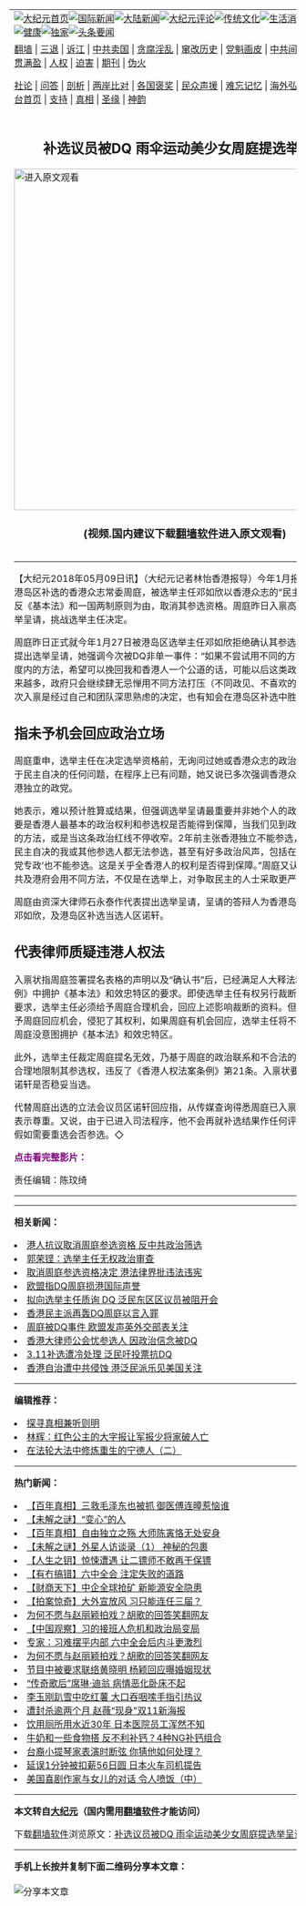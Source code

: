<a name="1" id="1" target="_blank"></a><span id="1"></span>
<table align=center border="0"><tr><td colspan="2" VALIGN=TOP><a href="https://github.com/iwgwqn343/djy/blob/master/gb/nf1351518.md#1"><img src="https://raw.githubusercontent.com/iwgwqn343/www/master/t/djy/1.jpg" title="大纪元首页" alt="大纪元首页"></a><a href="https://github.com/iwgwqn343/djy/blob/master/gb/n24hr.md#1"><img src="https://raw.githubusercontent.com/iwgwqn343/www/master/t/djy/3.jpg" title="国际新闻" alt="国际新闻"></a><a href="https://github.com/iwgwqn343/djy/blob/master/gb/nsc413.md#1"><img src="https://raw.githubusercontent.com/iwgwqn343/www/master/t/djy/4.jpg" title="大陆新闻" alt="大陆新闻"></a><a href="https://github.com/iwgwqn343/djy/blob/master/gb/news392.md#1"><img src="https://raw.githubusercontent.com/iwgwqn343/www/master/t/djy/5.jpg" title="大纪元评论" alt="大纪元评论"></a><a href="https://github.com/iwgwqn343/djy/blob/master/gb/news2007.md#1"><img src="https://raw.githubusercontent.com/iwgwqn343/www/master/t/djy/6.jpg" title="传统文化" alt="传统文化"></a><a href="https://github.com/iwgwqn343/djy/blob/master/gb/news2008.md#1"><img src="https://raw.githubusercontent.com/iwgwqn343/www/master/t/djy/7.jpg" title="生活消费" alt="生活消费"></a><a href="https://github.com/iwgwqn343/djy/blob/master/gb/ncyule.md#1"><img src="https://raw.githubusercontent.com/iwgwqn343/www/master/t/djy/8.jpg" title="娱乐休闲" alt="娱乐休闲"></a><a href="https://github.com/iwgwqn343/djy/blob/master/gb/nsc1002.md#1"><img src="https://raw.githubusercontent.com/iwgwqn343/www/master/t/djy/9.jpg" title="健康" alt="健康"></a><a href="https://github.com/iwgwqn343/djy/blob/master/gb/nf6092.md#1"><img src="https://raw.githubusercontent.com/iwgwqn343/www/master/t/djy/10a.jpg" title="独家" alt="独家"></a><a href="https://github.com/iwgwqn343/djy/blob/master/gb/nf4514.md#1"><img src="https://raw.githubusercontent.com/iwgwqn343/www/master/t/djy/12a.jpg" title="头条要闻" alt="头条要闻"></a></td></tr>
<tr><td colspan="2" VALIGN=TOP><a target="_blank" href="https://github.com/iwgwqn343/www/blob/master/README.md?zsrh#1">翻墙</a> | <a target="_blank" href="https://github.com/iwgwqn343/djy/blob/master/gb/nf5657.md#1">三退</a> | <a target="_blank" href="https://github.com/iwgwqn343/djy/blob/master/gb/nf6124.md#1">诉江</a> | <a target="_blank" href="https://github.com/iwgwqn343/djy/blob/master/gb/nf1176117.md#1">中共卖国</a> | <a target="_blank" href="https://github.com/iwgwqn343/djy/blob/master/gb/nf5773.md#1">贪腐淫乱</a> | <a target="_blank" href="https://github.com/iwgwqn343/djy/blob/master/gb/nf1176115.md#1">窜改历史</a> | <a target="_blank" href="https://github.com/iwgwqn343/djy/blob/master/gb/nf1176107.md#1">党魁画皮</a> | <a target="_blank" href="https://github.com/iwgwqn343/djy/blob/master/gb/nf1320400.md#1">中共间谍</a> | <a target="_blank" href="https://github.com/iwgwqn343/djy/blob/master/gb/nf1176114.md#1">破坏传统</a> | <a target="_blank" href="https://github.com/iwgwqn343/ntdtv/blob/master/gb/prog447_1.md#1">恶贯满盈</a> | <a target="_blank" href="https://github.com/iwgwqn343/djy/blob/master/gb/ncid278.md#1">人权</a> | <a target="_blank" href="https://github.com/iwgwqn343/djy/blob/master/gb/nf1176111.md#1">迫害</a> | <a target="_blank" href="https://gitlab.com/szzdlab/mh-qikan/blob/master/README.md#1">期刊</a> | <a target="_blank" href="https://github.com/iwgwqn343/djy/blob/master/gb/nf5562.md#1">伪火</a></p><p><a target="_blank" href="https://github.com/iwgwqn343/djy/blob/master/gb/9p.md#1">社论</a> | <a target="_blank" href="https://github.com/iwgwqn343/djy/blob/master/gb/nf4378.md#1">问答</a> | <a target="_blank" href="https://github.com/iwgwqn343/djy/blob/master/gb/nf5792.md#1">剖析</a> | <a target="_blank" href="https://github.com/iwgwqn343/djy/blob/master/gb/nf5735.md#1">两岸比对</a> | <a target="_blank" href="https://github.com/iwgwqn343/djy/blob/master/gb/nf6119.md#1">各国褒奖</a> | <a target="_blank" href="https://github.com/iwgwqn343/djy/blob/master/gb/nf6120.md#1">民众声援</a> | <a target="_blank" href="https://github.com/iwgwqn343/djy/blob/master/gb/nf1188594.md#1">难忘记忆</a> | <a target="_blank" href="https://github.com/iwgwqn343/djy/blob/master/gb/nf3180.md#1">海外弘传</a> | <a target="_blank" href="https://github.com/iwgwqn343/djy/blob/master/gb/nf5410.md#1">万人上访</a> | <a target="_blank" href="https://github.com/iwgwqn343/www/blob/master/README.md?zsrh#1">平台首页</a> | <a target="_blank" href="https://github.com/iwgwqn343/djy/blob/master/gb/nf4386.md#1">支持</a> | <a target="_blank" href="https://github.com/iwgwqn343/djy/blob/master/gb/nf4389.md#1">真相</a> | <a target="_blank" href="https://github.com/iwgwqn343/djy/blob/master/gb/nf5790.md#1">圣缘</a> | <a target="_blank" href="https://github.com/iwgwqn343/djy/blob/master/gb/nf4786.md#1">神韵</a></td></tr>
<tr><td VALIGN=TOP width="626"><h2 align=center>补选议员被DQ 雨伞运动美少女周庭提选举呈请</h2>
<a href="https://d11dfuybe1ur8g.cloudfront.net/D9wbGrvNw"><img width="600" src="https://raw.githubusercontent.com/iwgwqn343/djy/master/gb/300/djtsp.jpg" title="进入原文观看"  alt="进入原文观看"></a><h3 align=center>(视频.国内建议下载<a href="https://github.com/iwgwqn343/www/blob/master/README.md#8">翻墙软件</a>进入原文观看)</h3>
<h6></h6>
<hr>
<p>【大纪元2018年05月09日讯】（大纪元记者林怡香港报导）今年1月报名参选立法会港岛区补选的香港众志常委<ahref="https://github.com/iwgwqn343/djy/blob/master/gb/tag/%E5%91%A8%E5%BA%AD.md#1">周庭</a>，被选举主任邓如欣以香港众志的“民主自决”纲领违反《基本法》和一国两制原则为由，取消其参选资格。周庭昨日入禀高等法院提出<ahref="https://github.com/iwgwqn343/djy/blob/master/gb/tag/%E9%80%89%E4%B8%BE%E5%91%88%E8%AF%B7.md#1">选举呈请</a>，挑战选举主任决定。</p>
<p><ahref="https://github.com/iwgwqn343/djy/blob/master/gb/tag/%E5%91%A8%E5%BA%AD.md#1">周庭</a>昨日正式就今年1月27日被港岛区选举主任邓如欣拒绝确认其参选资格入禀法院提出<ahref="https://github.com/iwgwqn343/djy/blob/master/gb/tag/%E9%80%89%E4%B8%BE%E5%91%88%E8%AF%B7.md#1">选举呈请</a>，她强调今次被DQ非单一事件：“如果不尝试用不同的方法，包括在制度内的方法，希望可以挽回我和香港人一个公道的话，可能以后这类政治的打压会越来越多，政府只会继续肆无忌惮用不同方法打压（不同政见、不喜欢的人）。”她表示今次入禀是经过自己和团队深思熟虑的决定，也有知会在港岛区补选中胜出的区诺轩。</p>
<h2>指未予机会回应政治立场</h2>
<p>周庭重申，选举主任在决定选举资格前，无询问过她或香港众志的政治立场，以及关于民主自决的任何问题，在程序上已有问题，她又说已多次强调香港众志并非主张香港独立的政党。</p>
<p>她表示，难以预计胜算或结果，但强调选举呈请最重要并非她个人的政治前途：“最重要是香港人最基本的政治权利和参选权是否能得到保障，当我们见到政府尝试用不同的方法，或是当这条政治红线不停收窄。2年前主张香港独立不能参选，到今年主张民主自决的我或其他参选人都无法参选，甚至有好多政治风声，包括在六四喊‘结束一党专政’也不能参选。这是关乎全香港人的权利是否得到保障。”周庭又认为，可预见中共及港府会用不同方法，不仅是在选举上，对争取民主的人士采取更严厉的箝制。</p>
<p>周庭由资深大律师石永泰作代表提出选举呈请，呈请的答辩人为香港岛选区选举主任邓如欣，及港岛区补选当选人区诺轩。</p>
<h2>代表律师质疑违港人权法</h2>
<p>入禀状指周庭签署提名表格的声明以及“确认书”后，已经满足人大释法和《立法会条例》中拥护《基本法》和效忠特区的要求。即使选举主任有权另行裁断周庭有否满足要求，选举主任必须给予周庭合理机会，回应上述影响裁断的资料。但选举主任没给予周庭回应机会，侵犯了其权利，如果周庭有机会回应，选举主任将不会有基础裁断周庭没意图拥护《基本法》和效忠特区。</p>
<p>此外，选举主任裁定周庭提名无效，乃基于周庭的政治联系和不合法的政见筛选，不合理地限制其参选权，违反了《香港人权法案条例》第21条。入禀状要求法庭宣告区诺轩是否稳妥当选。</p>
<p>代替周庭出选的立法会议员区诺轩回应指，从传媒查询得悉周庭已入禀，对她的决定表示尊重。又说，由于已进入司法程序，他不会再就补选结果作任何评论，亦不评论假如需要重选会否参选。◇</p>
<p><span style="color: #800080;"><strong>点击看完整影片：</strong></span></p>
<div class="video_fit_container epoch_player"><div class="player-container" id="player-container-4a42938f-e9f6-47d1-7aa1-36e3d959e85f" data-id="player-4a42938f-e9f6-47d1-7aa1-36e3d959e85f"></div></div><a src="//vs.youmaker.com/assets/player/4a42938f-e9f6-47d1-7aa1-36e3d959e85f?r=16x9&amp;s=1280x720&&cat=ncid1247351&api=7&logo=true&url=https%3A%2F%2Fwww.epochtimes.com%2Fgb%2F18%2F5%2F9%2Fn10374737.md#1"></a>
<p>责任编辑：陈玟绮</p>

<hr>
<hr>

<strong>相关新闻：</strong>
<li><a href="https://github.com/iwgwqn343/djy/blob/master/gb/18/1/29/n10095654.md#1">港人抗议取消周庭参选资格 反中共政治筛选</a></li>
<li><a href="https://github.com/iwgwqn343/djy/blob/master/gb/18/1/29/n10096607.md#1">郭荣铿：选举主任无权政治审查</a></li>
<li><a href="https://github.com/iwgwqn343/djy/blob/master/gb/18/1/30/n10098709.md#1">取消周庭参选资格决定 港法律界批违法违宪</a></li>
<li><a href="https://github.com/iwgwqn343/djy/blob/master/gb/18/1/31/n10101307.md#1">欧盟指DQ周庭损港国际声誉</a></li>
<li><a href="https://github.com/iwgwqn343/djy/blob/master/gb/18/1/31/n10101317.md#1">拟向选举主任质询 DQ 泛民东区区议员被阻开会</a></li>
<li><a href="https://github.com/iwgwqn343/djy/blob/master/gb/18/2/1/n10104612.md#1">香港民主派再轰DQ周庭以言入罪</a></li>
<li><a href="https://github.com/iwgwqn343/djy/blob/master/gb/18/2/2/n10107863.md#1">周庭被DQ事件 欧盟发声英外交部表关注</a></li>
<li><a href="https://github.com/iwgwqn343/djy/blob/master/gb/18/2/15/n10145448.md#1">香港大律师公会忧参选人 因政治信念被DQ</a></li>
<li><a href="https://github.com/iwgwqn343/djy/blob/master/gb/18/3/10/n10206918.md#1">3.11补选遭冷处理 泛民吁投票抗DQ</a></li>
<li><a href="https://github.com/iwgwqn343/djy/blob/master/gb/18/4/23/n10328100.md#1">香港自治遭中共侵蚀 港泛民派乐见美国关注</a></li>
<hr>


<strong>编辑推荐：</strong>
<li><a href="https://github.com/upjkzu3674/djy/blob/master/gb/11/6/17/n3289382.md?dfh#1" target="_blank">探寻真相兼听则明</a></li><li><a href="https://github.com/tsiac2612/djy/blob/master/gb/18/2/3/n10112268.md#1" target="_blank">林辉：红色公主的大字报让军报少将家破人亡</a></li><li><a href="https://github.com/tsiac2612/djy/blob/master/gb/16/2/26/n4648466.md#1" target="_blank">在法轮大法中修炼重生的宁德人（二）</a></li><hr>


<strong>热门新闻：</strong>
<li><a href="https://github.com/iwgwqn343/djy/blob/master/gb/21/11/4/n13354142.md#1">【百年真相】三救毛泽东也被抓 御医傅连暲惹恼谁</a></li>
<li><a href="https://github.com/iwgwqn343/djy/blob/master/gb/21/11/4/n13354107.md#1">【未解之谜】“变心”的人</a></li>
<li><a href="https://github.com/iwgwqn343/djy/blob/master/gb/21/11/5/n13356561.md#1">【百年真相】自由独立之殇 大师陈寅恪无处安身</a></li>
<li><a href="https://github.com/iwgwqn343/djy/blob/master/gb/21/11/5/n13356235.md#1">【未解之谜】外星人访谈录（1） 神秘的包裹</a></li>
<li><a href="https://github.com/iwgwqn343/djy/blob/master/gb/21/10/21/n13319234.md#1">【人生之钥】惊悚遭遇  让二镖师不敢再干保镖</a></li>
<li><a href="https://github.com/iwgwqn343/djy/blob/master/gb/21/11/10/n13367982.md#1">【有冇搞错】六中全会 注定失败的道路</a></li>
<li><a href="https://github.com/iwgwqn343/djy/blob/master/gb/21/11/11/n13370552.md#1">【财商天下】中企全球抢矿 新能源安全隐患</a></li>
<li><a href="https://github.com/iwgwqn343/djy/blob/master/gb/21/11/11/n13369997.md#1">【拍案惊奇】大外宣放风 习只能连任三届？</a></li>
<li><a href="https://github.com/iwgwqn343/djy/blob/master/gb/21/11/9/n13365562.md#1">为何不愿与赵丽颖拍戏？胡歌的回答笑翻网友</a></li>
<li><a href="https://github.com/iwgwqn343/djy/blob/master/gb/21/11/10/n13367007.md#1">【中国观察】习的接班人危机和政治局变局</a></li>
<li><a href="https://github.com/iwgwqn343/djy/blob/master/gb/21/11/9/n13364898.md#1">专家：习难摆平内部 六中全会后内斗更激烈</a></li>
<li><a href="https://github.com/iwgwqn343/djy/blob/master/gb/21/11/9/n13365562.md#1">为何不愿与赵丽颖拍戏？胡歌的回答笑翻网友</a></li>
<li><a href="https://github.com/iwgwqn343/djy/blob/master/gb/21/11/9/n13363415.md#1">节目中被要求联络黄晓明 杨颖回应曝婚姻现状</a></li>
<li><a href="https://github.com/iwgwqn343/djy/blob/master/gb/21/11/9/n13365717.md#1">“传奇歌后”席琳·迪翁 病情恶化卧床不起</a></li>
<li><a href="https://github.com/iwgwqn343/djy/blob/master/gb/21/11/8/n13363137.md#1">李玉刚趴雪中吃红薯 大口吞咽嗦手指引热议</a></li>
<li><a href="https://github.com/iwgwqn343/djy/blob/master/gb/21/11/10/n13367964.md#1">遭封杀逾两个月 赵薇“现身”双11新海报</a></li>
<li><a href="https://github.com/iwgwqn343/djy/blob/master/gb/21/11/9/n13364407.md#1">饮用厕所用水近30年 日本医院员工浑然不知</a></li>
<li><a href="https://github.com/iwgwqn343/djy/blob/master/gb/21/11/8/n13360646.md#1">牛奶和一些食物搭 反不利补钙？4种NG补钙组合</a></li>
<li><a href="https://github.com/iwgwqn343/djy/blob/master/gb/21/11/9/n13363789.md#1">台裔小提琴家表演时断弦 你猜他如何处理？</a></li>
<li><a href="https://github.com/iwgwqn343/djy/blob/master/gb/21/11/10/n13366271.md#1">延误1分钟被扣薪56日圆 日本火车司机提告</a></li>
<li><a href="https://github.com/iwgwqn343/djy/blob/master/gb/21/11/9/n13364136.md#1">美国喜剧作家与女儿的对话 令人喷饭（中）</a></li>
<hr>

<strong>本文转自<a href="https://www.epochtimes.com">大纪元</a>（国内需用<a href="https://github.com/iwgwqn343/www/blob/master/README.md#8">翻墙软件</a>才能访问）</strong><p>下载<a href="https://github.com/iwgwqn343/www/blob/master/README.md#8">翻墙软件</a>浏览原文：<a href="https://www.epochtimes.com/gb/18/5/9/n10374737.htm">补选议员被DQ 雨伞运动美少女周庭提选举呈请</a></p><hr>

<strong>手机上长按并复制下面二维码分享本文章：</strong><br><br><img src="https://chart.apis.google.com/chart?cht=qr&chs=240x240&choe=UTF-8&chld=M|2&chl=https://github.com/iwgwqn343/djy/blob/master/gb/18/5/9/n10374737.md%231" title="分享本文章"></td><td VALIGN=TOP><a href="https://github.com/iwgwqn343/djy/blob/master/gb/16/1/21/n4622075.md?dfh#1" target="_blank"><img src="https://raw.githubusercontent.com/iwgwqn343/djy/master/gb/300/wei-f1.jpg" title="中共的伪火骗局"  alt="中共的伪火骗局"></a><br><a href="https://github.com/iwgwqn343/www/blob/master/README.md?dfh#9" target="_blank"><img src="https://raw.githubusercontent.com/iwgwqn343/djy/master/gb/300/yong-h.jpg" title="永恒的见证"  alt="永恒的见证"></a><br><a href="https://github.com/iwgwqn343/djy/blob/master/gb/13/9/29/n3974789.md?dfh#1" target="_blank"><img src="https://raw.githubusercontent.com/iwgwqn343/djy/master/gb/300/shang-lnz.jpg" title="善良女子被中共投男牢"  alt="善良女子被中共投男牢"></a><br><a href="https://github.com/iwgwqn343/djy/blob/master/gb/16/3/16/n4663449.md?dfh#1" target="_blank"><img src="https://raw.githubusercontent.com/iwgwqn343/djy/master/gb/300/huo-z3.jpg" title="警卫目击活摘器官"  alt="警卫目击活摘器官"></a><br><a href="https://github.com/iwgwqn343/djy/blob/master/gb/16/8/7/n8177641.md?dfh#1" target="_blank"><img src="https://raw.githubusercontent.com/iwgwqn343/djy/master/gb/300/huo-z4.jpg" title="证人描述活摘恐怖"  alt="证人描述活摘恐怖"></a><br><a href="https://github.com/iwgwqn343/djy/blob/master/gb/10/4/19/n2881569.md?dfh#1" target="_blank"><img src="https://raw.githubusercontent.com/iwgwqn343/djy/master/gb/300/huo-z1.jpg" title="揭开活摘器官黑幕"  alt="揭开活摘器官黑幕"></a><br><a href="https://github.com/iwgwqn343/djy/blob/master/gb/10/11/7/n3077476.md?dfh#1" target="_blank"><img src="https://raw.githubusercontent.com/iwgwqn343/djy/master/gb/300/ma-ks.jpg" title="马克思的成魔之路"  alt="马克思的成魔之路"></a><br><a href="https://github.com/iwgwqn343/djy/blob/master/gb/14/6/9/n4173977.md?dfh#1" target="_blank"><img src="https://raw.githubusercontent.com/iwgwqn343/djy/master/gb/300/chang-zs.jpg" title="藏字石 蕴天机"  alt="藏字石 蕴天机"></a><br><a href="https://github.com/iwgwqn343/djy/blob/master/gb/18/5/10/n10381511.md?dfh#1" target="_blank"><img src="https://raw.githubusercontent.com/iwgwqn343/djy/master/gb/300/st1.jpg" title="关注三亿人三退"  alt="关注三亿人三退"></a><br><a href="https://github.com/iwgwqn343/djy/blob/master/gb/18/3/21/n10237682.md?dfh#1" target="_blank"><img src="https://raw.githubusercontent.com/iwgwqn343/djy/master/gb/300/jie-t.jpg" title="解体中共复兴中华"  alt="解体中共复兴中华"></a><br><a href="https://github.com/iwgwqn343/djy/blob/master/gb/9/2/9/n2422991.md?dfh#1" target="_blank"><img src="https://raw.githubusercontent.com/iwgwqn343/djy/master/gb/300/gao-zs.jpg" title="中共迫害良心律师"  alt="中共迫害良心律师"></a><br><a href="https://github.com/iwgwqn343/djy/blob/master/gb/18/12/9/n10900044.md?dfh#1" target="_blank"><img src="https://raw.githubusercontent.com/iwgwqn343/djy/master/gb/300/sj1.jpg" title="三百多万人举报江泽民"  alt="三百多万人举报江泽民"></a><br><a href="https://github.com/iwgwqn343/djy/blob/master/gb/18/8/28/n10672014.md?dfh#1" target="_blank"><img src="https://raw.githubusercontent.com/iwgwqn343/djy/master/gb/300/sj2.jpg" title="这些官员为何起诉江泽民"  alt="这些官员为何起诉江泽民"></a><br><a href="https://github.com/iwgwqn343/djy/blob/master/gb/8/12/18/n2367165.md?dfh#1" target="_blank"><img src="https://raw.githubusercontent.com/iwgwqn343/djy/master/gb/300/liangan.jpg" title="海峡两岸的强烈对比"  alt="海峡两岸的强烈对比"></a><br><a href="https://github.com/iwgwqn343/djy/blob/master/gb/15/12/10/n4593139.md?dfh#1" target="_blank"><img src="https://raw.githubusercontent.com/iwgwqn343/djy/master/gb/300/jia-ndzl.jpg" title="加拿大总理的贺信"  alt="加拿大总理的贺信"></a><br><a href="https://github.com/iwgwqn343/djy/blob/master/gb/11/6/17/n3289382.md?dfh#1" target="_blank"><img src="https://raw.githubusercontent.com/iwgwqn343/djy/master/gb/300/xiao-wd.jpg" title="探寻真相兼听则明"  alt="探寻真相兼听则明"></a><br><a href="https://github.com/iwgwqn343/djy/blob/master/gb/18/10/27/n10812623.md?dfh#1" target="_blank"><img src="https://raw.githubusercontent.com/iwgwqn343/djy/master/gb/300/yindu.jpg" title="印度媒体报道东方"  alt="印度媒体报道东方"></a><br><a href="https://github.com/iwgwqn343/djy/blob/master/gb/18/6/9/n10469652.md?dfh#1" target="_blank"><img src="https://raw.githubusercontent.com/iwgwqn343/djy/master/gb/300/xie-j.jpg" title="不一样的海外校园"  alt="不一样的海外校园"></a><br><a href="https://github.com/iwgwqn343/djy/blob/master/gb/7/4/5/n1669415.md?dfh#1" target="_blank"><img src="https://raw.githubusercontent.com/iwgwqn343/djy/master/gb/300/li-up.jpg" title="从大师到徒弟的传奇"  alt="从大师到徒弟的传奇"></a><br><a href="https://github.com/iwgwqn343/djy/blob/master/gb/17/5/26/n9191512.md?dfh#1" target="_blank"><img src="https://raw.githubusercontent.com/iwgwqn343/djy/master/gb/300/zfl2.jpg" title="亿万人与东方一本奇书"  alt="亿万人与东方一本奇书"></a><br><a href="https://github.com/iwgwqn343/djy/blob/master/gb/13/11/27/n4020290.md?dfh#1" target="_blank"><img src="https://raw.githubusercontent.com/iwgwqn343/djy/master/gb/300/zhen-h.jpg" title="大陆见不到的震撼场面"  alt="大陆见不到的震撼场面"></a><br><a href="https://github.com/iwgwqn343/djy/blob/master/gb/15/7/17/n4482910.md?dfh#1" target="_blank"><img src="https://raw.githubusercontent.com/iwgwqn343/djy/master/gb/300/dalu-sk.jpg" title="人心向善 大陆当初盛况"  alt="人心向善 大陆当初盛况"></a><br><a href="https://github.com/iwgwqn343/djy/blob/master/gb/19/1/5/n10955468.md?dfh#1" target="_blank"><img src="https://raw.githubusercontent.com/iwgwqn343/djy/master/gb/300/zfl1.jpg" title="追寻真理 这书讲什么"  alt="追寻真理 这书讲什么"></a><br><a href="https://github.com/iwgwqn343/www/blob/master/README.md?dfh#1" target="_blank"><img src="https://raw.githubusercontent.com/iwgwqn343/djy/master/gb/300/fq1.jpg" title="下载免费翻墙软件"  alt="下载免费翻墙软件"></a><br></td></tr></table>
